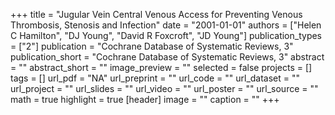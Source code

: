+++
title = "Jugular Vein Central Venous Access for Preventing Venous Thrombosis, Stenosis and Infection"
date = "2001-01-01"
authors = ["Helen C Hamilton", "DJ Young", "David R Foxcroft", "JD Young"]
publication_types = ["2"]
publication = "Cochrane Database of Systematic Reviews, 3"
publication_short = "Cochrane Database of Systematic Reviews, 3"
abstract = ""
abstract_short = ""
image_preview = ""
selected = false
projects = []
tags = []
url_pdf = "NA"
url_preprint = ""
url_code = ""
url_dataset = ""
url_project = ""
url_slides = ""
url_video = ""
url_poster = ""
url_source = ""
math = true
highlight = true
[header]
image = ""
caption = ""
+++
